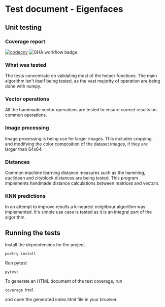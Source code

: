 # Test document - Eigenfaces

## Unit testing
### Coverage report
[![codecov](https://codecov.io/github/ni-eminen/eigenface/branch/master/graph/badge.svg?token=OE1J0JCOY3)](https://codecov.io/github/ni-eminen/eigenface)
![GHA workflow badge](https://github.com/ni-eminen/eigenface/workflows/CI/badge.svg)

### What was tested
The tests concentrate on validating most of the helper functions. The main algorithm isn't itself being tested, as the vast majority of operation are being done with numpy.

### Vector operations
All the handmade vector operations are tested to ensure correct results on common operations.

### Image processing
Image processing is being use for larger images. This includes cropping and modifying the color composition of the dataset images, if they are larger than 64x64.

### Distances
Common machine learning distance measures such as the hamming, euclidean and cityblock distances are being tested. This program implements handmade distance calculations between matrices and vectors.

### KNN predictions
In an attempt to improve results a k-nearest neighbour algorithm was implemented. It's simple use case is tested as it is an integral part of the algorithm.

## Running the tests

Install the dependencies for the project
    
    poetry install

Run pytest
    
    pytest

To generate an HTML document of the test coverage, run

    coverage html

and open the generated index.html file in your browser.